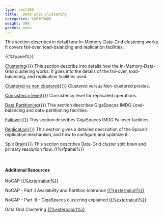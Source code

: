 ```yaml
---
type: post100
title:  Data Grid Clustering
categories: XAP100ADM
weight: 300
parent: none
---
```





This section describes in detail how In-Memory-Data-Grid clustering works. It covers fail-over, load-balancing and replication facilities.









{{%fpanel%}}

[Clustering](data-grid-clustering-overview.html){{<wbr>}}
This section describe into details how the In-Memory-Data-Grid clustering works. It goes into the details of the fail-over, load-balancing, and replication facilities used.


[Clustered vs non clustered](clustered-vs-non-clustered-proxies.html){{<wbr>}}
Clustered versus Non-clustered proxies.

[Consistency level](consistency-level.html){{<wbr>}}
Consistency level for replicated operations.

[Data Partitioning](data-partitioning.html){{<wbr>}}
This section describes GigaSpaces IMDG Load-balancing and data-partitioning facilities.

[Failover](failover.html){{<wbr>}}
This section describes GigaSpaces IMDG Failover facilities.

[Replication](replication.html){{<wbr>}}
This section gives a detailed description of the Space’s replication mechanism, and how to configure and optimize it.

[Split Brain](split-brain-and-primary-resolution.html){{<wbr>}}
This section describes Data-Grid cluster split brain and primary resolution flow.
{{%/fpanel%}}

<br>

#### Additional Resources



NoCAP [{{%externalurl%}}](http://natishalom.typepad.com/nati_shaloms_blog/2010/10/nocap.html)

NoCAP - Part II Availability and Partition tolerance [{{%externalurl%}}](http://natishalom.typepad.com/nati_shaloms_blog/2010/11/nocap-part-ii-availability-and-partition-tolerance.html)

NoCAP - Part III - GigaSpaces clustering explained [{{%externalurl%}}](http://natishalom.typepad.com/nati_shaloms_blog/2010/11/nocap-part-iii-gigaspaces-clustering-explained.html)

Data Grid Clustering [{{%externalurl%}}](http://www.slideboom.com/presentations/615477/GigaSpaces_HA)



